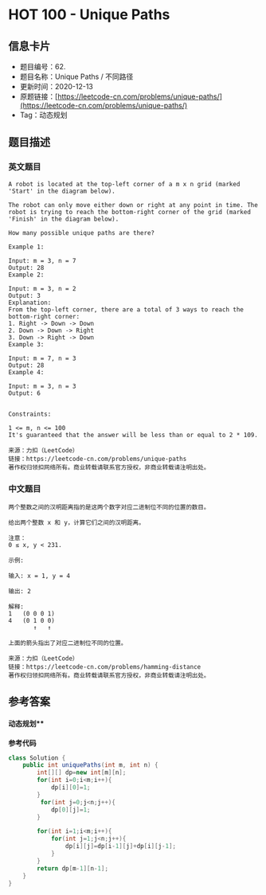 # HOT 100 - Unique Paths

## 信息卡片
- 题目编号：62. 
- 题目名称：Unique Paths / 不同路径
- 更新时间：2020-12-13
- 原题链接：[https://leetcode-cn.com/problems/unique-paths/](https://leetcode-cn.com/problems/unique-paths/)
- Tag：动态规划



## 题目描述
### 英文题目
```
A robot is located at the top-left corner of a m x n grid (marked 'Start' in the diagram below).

The robot can only move either down or right at any point in time. The robot is trying to reach the bottom-right corner of the grid (marked 'Finish' in the diagram below).

How many possible unique paths are there?

Example 1:

Input: m = 3, n = 7
Output: 28
Example 2:

Input: m = 3, n = 2
Output: 3
Explanation:
From the top-left corner, there are a total of 3 ways to reach the bottom-right corner:
1. Right -> Down -> Down
2. Down -> Down -> Right
3. Down -> Right -> Down
Example 3:

Input: m = 7, n = 3
Output: 28
Example 4:

Input: m = 3, n = 3
Output: 6
 

Constraints:

1 <= m, n <= 100
It's guaranteed that the answer will be less than or equal to 2 * 109.

来源：力扣（LeetCode）
链接：https://leetcode-cn.com/problems/unique-paths
著作权归领扣网络所有。商业转载请联系官方授权，非商业转载请注明出处。
```


### 中文题目
```
两个整数之间的汉明距离指的是这两个数字对应二进制位不同的位置的数目。

给出两个整数 x 和 y，计算它们之间的汉明距离。

注意：
0 ≤ x, y < 231.

示例:

输入: x = 1, y = 4

输出: 2

解释:
1   (0 0 0 1)
4   (0 1 0 0)
       ↑   ↑

上面的箭头指出了对应二进制位不同的位置。

来源：力扣（LeetCode）
链接：https://leetcode-cn.com/problems/hamming-distance
著作权归领扣网络所有。商业转载请联系官方授权，非商业转载请注明出处。
```


## 参考答案
#### 动态规划**
**参考代码**
```java
class Solution {
    public int uniquePaths(int m, int n) {
        int[][] dp=new int[m][n];
        for(int i=0;i<m;i++){
            dp[i][0]=1;
        }
         for(int j=0;j<n;j++){
            dp[0][j]=1;
        }

        for(int i=1;i<m;i++){
            for(int j=1;j<n;j++){
                dp[i][j]=dp[i-1][j]+dp[i][j-1];
            }
        }
        return dp[m-1][n-1];
    }
}
```


